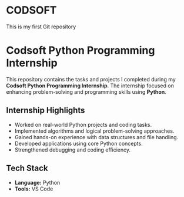 # CODSOFT
This is my first Git repository
# Codsoft Python Programming Internship

This repository contains the tasks and projects I completed during my **Codsoft Python Programming Internship**. The internship focused on enhancing problem-solving and programming skills using **Python**.

## Internship Highlights

* Worked on real-world Python projects and coding tasks.
* Implemented algorithms and logical problem-solving approaches.
* Gained hands-on experience with data structures and file handling.
* Developed applications using core Python concepts.
* Strengthened debugging and coding efficiency.

## Tech Stack

* **Language:** Python
* **Tools:**  VS Code

